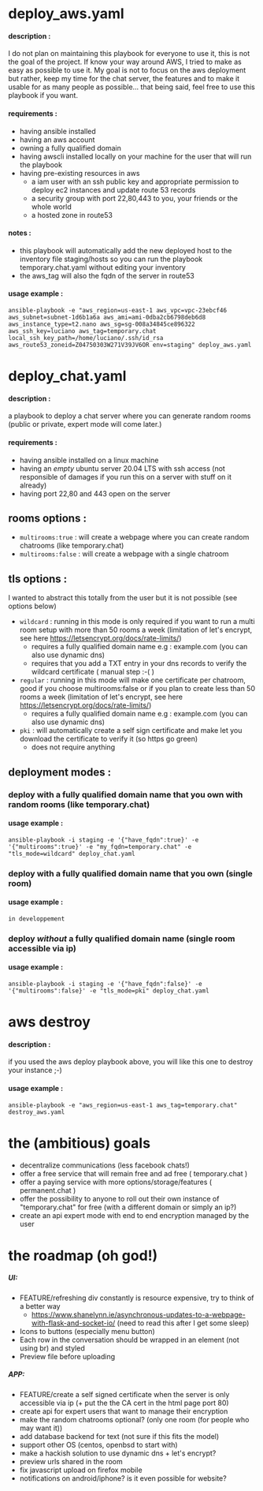 
# deploy_aws.yaml 
#### description : 
I do not plan on maintaining this playbook for everyone to use it, this is not the goal of the project. If know your way around AWS, I tried to make as easy as possible to use it. My goal is not to focus on the aws deployment but rather, keep my time for the chat server, the features and to make it usable for as many people as possible... that being said, feel free to use this playbook if you want.
#### requirements : 
- having ansible installed
- having an aws account
- owning a fully qualified domain
- having awscli installed locally on your machine for the user that will run the playbook
- having pre-existing resources in aws
  - a iam user with an ssh public key and appropriate permission to deploy ec2 instances and update route 53 records
  - a security group with port 22,80,443 to you, your friends or the whole world   
  - a hosted zone in route53   

#### notes :
- this playbook will automatically add the new deployed host to the inventory file staging/hosts so you can run the playbook temporary.chat.yaml without editing your inventory
- the aws_tag will also the fqdn of the server in route53
#### usage example :
`ansible-playbook -e "aws_region=us-east-1 aws_vpc=vpc-23ebcf46 aws_subnet=subnet-1d6b1a6a aws_ami=ami-0dba2cb6798deb6d8 aws_instance_type=t2.nano aws_sg=sg-008a34845ce896322 aws_ssh_key=luciano aws_tag=temporary.chat local_ssh_key_path=/home/luciano/.ssh/id_rsa aws_route53_zoneid=Z04750303W271V39JV6OR env=staging" deploy_aws.yaml`


# deploy_chat.yaml
#### description : 
a playbook to deploy a chat server where you can generate random rooms (public or private, expert mode will come later.)
#### requirements : 
- having ansible installed on a linux machine
- having an *empty* ubuntu server 20.04 LTS with ssh access (not responsible of damages if you run this on a server with stuff on it already)
- having port 22,80 and 443 open on the server
## rooms options :
- `multirooms:true` : will create a webpage where you can create random chatrooms (like temporary.chat)
- `multirooms:false` : will create a webpage with a single chatroom
## tls options :
I wanted to abstract this totally from the user but it is not possible (see options below)
- `wildcard` : running in this mode is only required if you want to run a multi room setup with more than 50 rooms a week (limitation of let's encrypt, see here https://letsencrypt.org/docs/rate-limits/)
  - requires a fully qualified domain name e.g : example.com (you can also use dynamic dns)
  - requires that you add a TXT entry in your dns records to verify the wildcard certificate ( manual step :-( )
- `regular` : running in this mode will make one certificate per chatroom, good if you choose multirooms:false or if you plan to create less than 50 rooms a week (limitation of let's encrypt, see here https://letsencrypt.org/docs/rate-limits/)
  - requires a fully qualified domain name e.g : example.com (you can also use dynamic dns)
- `pki` : will automatically create a self sign certificate and make let you download the  certificate to verify it (so https go green)
  - does not require anything
## deployment modes :
### deploy with a fully qualified domain name that you own with random rooms (like temporary.chat)
#### usage example :
`ansible-playbook -i staging -e '{"have_fqdn":true}' -e '{"multirooms":true}' -e "my_fqdn=temporary.chat" -e "tls_mode=wildcard" deploy_chat.yaml`
### deploy with a fully qualified domain name that you own (single room)
#### usage example : 
`in developpement`
### deploy *without* a fully qualified domain name (single room accessible via ip)
#### usage example : 
`ansible-playbook -i staging -e '{"have_fqdn":false}' -e '{"multirooms":false}' -e "tls_mode=pki" deploy_chat.yaml`


# aws destroy
#### description :
if you used the aws deploy playbook above, you will like this one to destroy your instance ;-) 
#### usage example :
`ansible-playbook -e "aws_region=us-east-1 aws_tag=temporary.chat" destroy_aws.yaml`

# the (ambitious) goals

- decentralize communications (less facebook chats!)
- offer a free service that will remain free and ad free ( temporary.chat )
- offer a paying service with more options/storage/features ( permanent.chat )
- offer the possibility to anyone to roll out their own instance of "temporary.chat" for free (with a different domain or simply an ip?)
- create an api expert mode with end to end encryption managed by the user

# the roadmap (oh god!)

##### UI:
 - FEATURE/refreshing div constantly is resource expensive, try to think of a better way
   - https://www.shanelynn.ie/asynchronous-updates-to-a-webpage-with-flask-and-socket-io/ (need to read this after I get some sleep)
 - Icons to buttons (especially menu button) 
 - Each row in the conversation should be wrapped in an element (not using br) and styled
 - Preview file before uploading
##### APP:
- FEATURE/create a self signed certificate when the server is only accessible via ip (+ put the the CA cert in the html page port 80)
- create api for expert users that want to manage their encryption
- make the random chatrooms optional? (only one room (for people who may want it))
- add database backend for text (not sure if this fits the model) 
- support other OS (centos, openbsd to start with)
- make a hackish solution to use dynamic dns + let's encrypt? 
- preview urls shared in the room
- fix javascript upload on firefox mobile
- notifications on android/iphone? is it even possible for website? 
